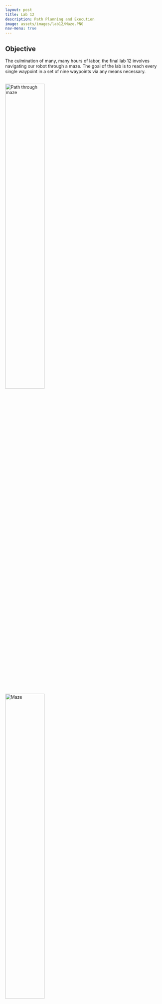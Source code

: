 ```yaml
---
layout: post
title: Lab 12
description: Path Planning and Execution
image: assets/images/lab12/Maze.PNG
nav-menu: true
---
```

<section id="content">

<h2>Objective</h2>
The culmination of many, many hours of labor, the final lab 12 involves navigating our robot through a maze. The goal of the lab is to reach every single waypoint in a set of nine waypoints via any means necessary.

<br><img src="assets/images/lab12/Maze.png" alt="Path through maze" width="50%" height="50%">
<br><img src="assets/images/lab12/Maze_irl.jpg" alt="Maze" width="50%" height="50%">

<h2>Initial Design: Onboard</h2>
The car must perform three different actions as it navigates the maze. First and foremost, the car must drive forward and for the purposes of this lab I designed an arduino function to stop the car after reaching a set distance. To do so, I first derived a setpoint by subtracting the desired travel distance from the current frontal ToF sensor reading. When the new ToF sensor reading is exactly (x) less than the initial ToF sensor reading, that means that the car has moved (x) distance forward. After finding the setpoint, the car behaves as in lab 7, using a PID controller to reach the set point and a Kalman Filter to bypass the slow sensor readings. Below shows the pseudocode of my command.

<pre><code>// Drives the robot forward a set distance
case FORWARD_PID:
    {
        // Get desired translation over bluetooth

        // Find current ToF sensor distance reading

        // Setpoint = current distance - desired translation

        // Initialize Kalman Filter

        // while (time < stop_time)
            // Get sensor data

            // Kalman Filter

            // PID

            // Drive forward

        // Send debugging data over bluetooth
    }
</code></pre>

Secondly, the car must be able to turn. Similarly to the driving forward command, I built my function to turn the car a specific theta value based off of code from lab 9. This function uses PID control to turn the car at a constant angular velocity. The car keeps track of its angular position by integrating over the angular velocity found from the gyroscope, and stops once the theta has been reached. I also use an if statement so that a postive theta input will spin the car to the right, and a negative theta input will cause the car to turn to the right.

<pre><code>// Turns the robot a set theta
case TURN:
    {
        // Receive desired theta value over bluetooth

        // If desired theta is positive, turn left
            // While (theta < desired theta)
                // Get sensor values

                // PID

                // Turn left
        
        // If desired theta is negative, turn right
            // While (theta > desired theta)
                // Get sensor values

                // PID

                // Turn left
    }
</code></pre>

The final functionality of the car is a localization function. This function is identical to the localization command I created in lab 11, where the car will spin as slowly as possible in a 360 degree circle. As it spins, the car will sent over bluetooth a number of distance measurements that are evenly spaced by theta value.

<pre><code>//Performs observation loop, equally spaced between one 360 degree rotation
case LOCALIZE:
    {
        //Recieve over bluetooth number of observations

        //While (theta < 360)
            //Get sensor values
          
            //If theta is an interval of 360/number of observations
                //Send observation data over bluetooth

            //PID

            //Turn left
    }
</code></pre>

<h2>Initial Design: Offboard</h2>
Offboard, I used a jupyter notebook to send commands to the robot and interpret received data. Similar to in lab 11, I built a robot class that can command the robot over bluetooth to perform the localization function. I also created python functions to command the robot to drive forward and turn, as well as callback functions to interpret sensor data received over bluetooth.

</pre><code>#Definition of robot class
class RealRobot():
        
    #A class to interact with the real robot, based off code from lab 11
    def __init__(self, commander, ble)

    async def perform_observation_loop(self):
        #Callback function    
        def callback(uuid, string_value):
            string_characteristic = self.ble.bytearray_to_string(string_value)
            str_list = list(map(float, re.findall('-?\d+\.?\d*', string_characteristic)))
            time_list.append(str_list[0])
            theta_list.append(str_list[1])
            distance_list.append(str_list[2])
        
        observations_count = int(self.config_params["mapper"]["observations_count"])

        self.ble.start_notify(ble.uuid['RX_STRING'], callback)
        self.ble.send_command(CMD.LOCALIZE, str(observations_count))
        await asyncio.sleep(5)
        ble.stop_notify(ble.uuid['RX_STRING'])
        
        sensor_ranges = np.divide(np.array(distance_list), 1000)[np.newaxis].T
        sensor_bearings = np.array(theta_list)[np.newaxis].T

        return sensor_ranges, sensor_bearings
    
    #Drives the robot forward for a set amount of time
    async def forward_timed(self, time):
        self.ble.send_command(CMD.FORWARD, str(time))
        await asyncio.sleep(time+1)
        return
    
    #Drives the robot forward by some translation
    async def forward(self, translation):
        #Callback function
        def callback(uuid, string_value):
            global string_characteristic
            string_characteristic = ble.bytearray_to_string(string_value)
            str_list = list(map(float, re.findall('-?\d+\.?\d*', string_characteristic)))
            time_list.append(str_list[0])
            sensor_time_list.append(str_list[1])
            distance_list.append(str_list[2])
            estimated_distance_list.append(str_list[3])
            error_list.append(str_list[4])
            pid_list.append(str_list[5])
            speed_list.append(str_list[6])

        self.ble.start_notify(ble.uuid['RX_STRING'], callback)
        self.ble.send_command(CMD.FORWARD_PID, str(translation))
        await asyncio.sleep(10)
        ble.stop_notify(ble.uuid['RX_STRING'])
        return

    #Turns the robot by some theta
    async def turn(self, rotation):
        self.ble.send_command(CMD.TURN, str(rotation))
        await asyncio.sleep(3)
        return
</code></pre>

For the actual control of the robot, I used a mixed open/closed control loop to drive the robot through the maze. I stored the waypoints into an array, and used functions created in lab 10 to output the necessary trajectories required to travel between two waypoints. By inputting two waypoints into the <i>compute_control()</i> function, I can find the rotation and translation required to reach point B from point A. I then use these rotation and translation values with the previously described arduino commands to move the robot to point B from point A. 

<br>After moving, I command the robot to perform the update step of the Bayes' filter to find its current location within the maze. The current location is then used as point A as the robot attempts to travel to the next waypoint, or point B. Since my Bayes' filter update step from lab 11 does not accurately record current angle, I chose to record the angle manually after every rotation. This hack relies on the assumption that the robot actually rotates the amount I tell it to rotate, but I found this assumption to be fairly accurate.

<pre><code>#Function definitions
def feet_to_mm(feet):
    return (int) (feet * 0.3048 * 1000)

#From lab 10
def compute_control(cur_pose, prev_pose):
    #Finds the direction that the robot has moved based on previous and current position
    direction_rad = np.arctan2(cur_pose[1] - prev_pose[1], cur_pose[0] - prev_pose[0])
    direction_deg = math.degrees(direction_rad)
    
    #Rotation 1 is found by subtracting angles from the direction of motion
    delta_rot_1 = mapper.normalize_angle(direction_deg - prev_pose[2])
    
    #Translation is found using pythagorean theorem
    delta_trans = feet_to_mm(np.sqrt((cur_pose[1] - prev_pose[1])**2 + (cur_pose[0] - prev_pose[0])**2))

    return delta_rot_1, delta_trans
</code></pre>

<pre><code>#Control loop
waypoints = [[-3,-2,0], [-2,-1,0], [1, -1,0], [2, -3,0], [5, -3,0], [5, -2,0], [5, 3,0], [0, 3,0], [0,0,0]]

#Initialize Bayes Filter, runs update step once
cmdr.reset_plotter()
loc.init_grid_beliefs()
await loc.get_observation_data()
loc.update_step()
loc.print_update_stats(waypoints[0], plot_data=True)

for i in range(len(waypoints) - 1):
    #Robot motion commands
    rot1, trans = compute_control(waypoints[i+1], waypoints[i])
    await robot.turn(rot1)
    await robot.forward(trans)
    
    #Bayes Filter update step
    loc.init_grid_beliefs()
    await loc.get_observation_data(20)
    loc.update_step()
    loc.print_update_stats(waypoints[i+1], plot_data=True)

    #Updates waypoints array
    current_position = loc.get_belief()
    waypoints[i+1][0] = current_position[0]
    waypoints[i+1][1] = current_position[1]
    #Since my update step does not accurately output current rotation, I chose to record the angle manually
    waypoints[i+1][2] = waypoints[i][2] + rot1
</code></pre>

<h2>Challenges</h2>

<h4>ToF Sensor Struggles<h4>
One of the first issues I discovered involved the robot's driving forward function. More specifically, I found that the robot's PID control loop would over accelerate the robot causing an overshoot of the waypoint. Upon inspecting the distance sensor outputs, I found that the ToF sensors would behave very noisily at large distances, creating an increase in the positional error and causing the car to mistakenly accelerate. One possible explanation is that the slight tilt of the robot combined with the long distances causes the time of flight of the ToF sensor to increase. Alternatively, the entirety of the maze may simply be outside of the sensors operable range, especially when considering diagonal measurements across the maze. 

<br><img src="assets/images/lab12/tof1.PNG" alt="ToF Noise Graph 1" width="50%" height="50%">
<img src="assets/images/lab12/tof2.PNG" alt="ToF Noise Graph 2" width="50%" height="50%">

<br>This was a major issue for the first waypoint transition, (-4, -3) -> (-2, -1), because the robot starts at the bottom left corner and faces the top right corner, resulting in a hypotenuse that is greater than four meters, or the maximum range of the ToF sensors. To fix this issue, I created a new arduino function that drives the car forward for a set period of time. I then experimentally determined how long the car needed to drive forward to travel from the first to the second waypoint.

<pre><code>#For the first waypoint transition, I tell the robot to drive based on time rather than distance
await robot.turn(45)
await robot.forward_timed(1.8)
await robot.turn(-45)
</code></pre>

<h4>Localization<h4>
Originally, I had planned to have the robot localize after reaching every waypoint so that the robot could correct itself upon missing a target. Without localization, small mechanical errors in the robots movement build up over time because the robot is performing under the assumption that it reaches every target perfectly. There were two issues with my plan; firstly, my robot does not spin in a perfect circle upon performing the observation loop. Instead, the robot spins about with a slight radius that varies from attempt to attempt and offsets the robot slightly with every localization attempt. Ideally, this issue would be negligible because the robot can find its location and adapt accordingly despite the slight movement. However, I also found that although my Bayes' filter update step is accurate at the waypoints, the accuracy plummets when the robot is near a wall. Thus including localization in my control loop actually reduced my robots' ability to navigate through the maze.

<br>Below shows a run using localization after reaching every waypoint. From the video you can see how the robot's observation loop causes it to shift slightly because it does not spin in a perfect circle. I also included a plot of the simulator representing the robot's belief in its current location, as well as the python log outputs. The robot does attempt to localize and correct its path, but unfortunately it is too unreliable to perform precise movements through the maze.

<iframe width="1263" height="480" src="https://www.youtube.com/embed/eDvHMEbneFg" title="ECE 4160 Lab 12: Localization Attempt" frameborder="0" allow="accelerometer; autoplay; clipboard-write; encrypted-media; gyroscope; picture-in-picture; web-share" allowfullscreen></iframe>

<br><img src="assets/images/lab12/localization.PNG" alt="Belief of the robot" width="50%" height="50%">
<br><img src="assets/images/lab12/localization_log1.PNG" alt="Bayes filter log" width="50%" height="50%">
<br><img src="assets/images/lab12/localization_log2.PNG" alt="Bayes filter log" width="50%" height="50%">

<h2>Results</h2>

Here are some semi-successful attempts:

<iframe width="1263" height="480" src="https://www.youtube.com/embed/qEsaqd4YX5c" title="ECE 4160 Lab: Trial 1" frameborder="0" allow="accelerometer; autoplay; clipboard-write; encrypted-media; gyroscope; picture-in-picture; web-share" allowfullscreen></iframe>

<iframe width="1263" height="480" src="https://www.youtube.com/embed/rBqOi8M1Uuw" title="ECE 4160 Lab 12: Trial 2" frameborder="0" allow="accelerometer; autoplay; clipboard-write; encrypted-media; gyroscope; picture-in-picture; web-share" allowfullscreen></iframe>

<iframe width="1263" height="480" src="https://www.youtube.com/embed/Bsdc-MMP5jM" title="ECE 4160 Lab 12: Trial 3" frameborder="0" allow="accelerometer; autoplay; clipboard-write; encrypted-media; gyroscope; picture-in-picture; web-share" allowfullscreen></iframe>

A common theme among these first three trials is that the robot misses the second to last waypoint. The transition from the 7th to 8th waypoints, or (5, 3) -> (0, 3), is one of the largest distances the robot has to travel. At this distance and speed, the differences between the left and right wheels causes the robot to tilt slightly to the left, and the robot ends up failing to hit the (0, 3) waypoint. I attempted to fix this by applying a reduction to the speed of the right wheels, but ran into issues because the robot moves at a variety of different speeds throughout the maze. I could have had a dynamically changing factor reduction of the right wheels, but I wanted to avoid such a hacky adjustment.

<br>For the next trial the robot had some interesting behavior at the very end:

<iframe width="1263" height="480" src="https://www.youtube.com/embed/OES5VJarEho" title="ECE 4160 Lab 12: Trial 4" frameborder="0" allow="accelerometer; autoplay; clipboard-write; encrypted-media; gyroscope; picture-in-picture; web-share" allowfullscreen></iframe>

Here was my best attempt, where bumping in the wall actually helped my robot get back on course:

<iframe width="1263" height="480" src="https://www.youtube.com/embed/GOpEUAk4-Ik" title="ECE 4160 Lab 12: Trial 5" frameborder="0" allow="accelerometer; autoplay; clipboard-write; encrypted-media; gyroscope; picture-in-picture; web-share" allowfullscreen></iframe>

Overall I'm fairly satisfied with how my robot was able to navigate through the maze. I do wish I had more time to refine the localization and implement the full Bayes filter into my control loop, but due to time constraints I settled for a much simpler control scheme. I found this lab quite challenging and time-consuming, but ultimately enjoyed my time tackling the task as I consolidated all the work I've put into previous labs throughout this semester. Thanks to all the course staff for making this class such a great experience!